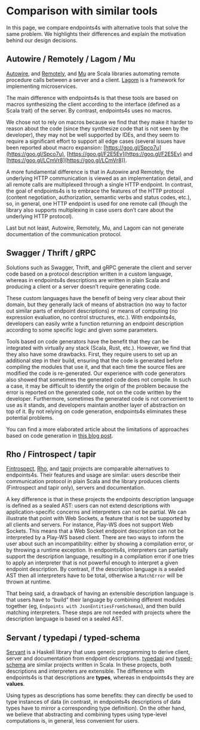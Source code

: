 # Comparison with similar tools

In this page, we compare endpoints4s with alternative tools that solve the same problem.
We highlights their differences and explain the motivation behind our design decisions.

## Autowire / Remotely / Lagom / Mu

[Autowire](https://github.com/lihaoyi/autowire), and
[Remotely](http://verizon.github.io/remotely), and
[Mu](https://github.com/higherkindness/mu) are Scala libraries automating
remote procedure calls between a server and a client.
[Lagom](https://www.lagomframework.com/) is
a framework for implementing microservices.

The main difference with endpoints4s is that these tools are based on
macros synthesizing the client according to the interface (defined as a Scala trait)
of the server. By contrast, endpoints4s uses no macros.

We chose not to rely on macros because we find that they make it harder to reason about the code
(since they synthesize code that is not seen by the developer), they may not be well supported
by IDEs, and they seem to require a significant effort to support all edge cases (several issues
have been reported about macro expansion: [https://goo.gl/Spco7u](https://goo.gl/Spco7u),
[https://goo.gl/F2E5Ev](https://goo.gl/F2E5Ev) and [https://goo.gl/LCmVr8](https://goo.gl/LCmVr8)).

A more fundamental difference is that in Autowire and Remotely, the underlying HTTP communication
is viewed as an implementation detail, and all remote calls are multiplexed through
a single HTTP endpoint. In contrast, the goal of endpoints4s is to embrace the features
of the HTTP protocol (content negotiation, authorization, semantic verbs and status codes,
etc.), so, in general, one HTTP endpoint is used for one remote call (though the library also
supports multiplexing in case users don’t care about the underlying HTTP protocol).

Last but not least, Autowire, Remotely, Mu, and Lagom can not generate documentation of the
communication protocol.

## Swagger / Thrift / gRPC

Solutions such as Swagger, Thrift, and gRPC generate the client and server code
based on a protocol description written in a custom language, whereas in endpoints4s
descriptions are written in plain Scala and producing a client or a server doesn’t
require generating code.

These custom languages have the benefit of being very clear about their domain, but
they generally lack of means of abstraction (no way to factor out similar parts
of endpoint descriptions) or means of computing (no expression evaluation, no control
structures, etc.). With endpoints4s, developers can easily write a function returning
an endpoint description according to some specific logic and given some parameters.

Tools based on code generators have the benefit that they can be integrated with
virtually any stack (Scala, Rust, etc.). However, we find that they also have some
drawbacks. First, they require users to set up an additional step in their
build, ensuring that the code is generated before compiling the modules that use
it, and that each time the source files are modified the code is re-generated.
Our experience with code generators also showed that sometimes the generated code
does not compile. In such a case, it may be difficult to identify the origin of
the problem because the error is reported on the generated code, not on the code
written by the developer. Furthermore, sometimes the generated code is not convenient
to use as it stands, and developers maintain another layer of abstraction on top of it.
By not relying on code generation, endpoints4s eliminates these potential problems.

You can find a more elaborated article about the limitations of approaches based on
code generation in
[this blog post](http://julien.richard-foy.fr/blog/2016/01/24/my-problem-with-code-generation/).

## Rho / Fintrospect / tapir

[Fintrospect](http://fintrospect.io/),
[Rho](https://github.com/http4s/rho), and
[tapir](https://github.com/softwaremill/tapir) projects are comparable alternatives to endpoints4s.
Their features and usage are similar: users describe their communication protocol in plain
Scala and the library produces clients (Fintrospect and tapir only), servers and documentation.

A key difference is that in these projects the endpoints description language is defined as a sealed AST:
users can not extend descriptions with application-specific concerns
and interpreters can not be partial. We can illustrate that point with Web Sockets, a feature that is
not be supported by all clients and servers. For instance, Play-WS does not support Web Sockets. This
means that a Web Socket endpoint description can not be interpreted by a Play-WS based client.
There are two ways to inform the user about such an incompatibility: either by showing a compilation error,
or by throwing a runtime exception. In endpoints4s, interpreters can partially support the description
language, resulting in a compilation error if one tries to apply an interpreter that is not powerful
enough to interpret a given endpoint description. By contrast, if the description language is a sealed
AST then all interpreters have to be total, otherwise a `MatchError` will be thrown at runtime.

That being said, a drawback of having an extensible description language is that users have to “build”
their language by combining different modules together (eg, `Endpoints with JsonEntitiesFromSchemas`), and
then build matching interpreters. These steps are not needed with projects where the description language
is based on a sealed AST.

## Servant / typedapi / typed-schema

[Servant](https://haskell-servant.github.io/) is a Haskell library that uses generic
programming to
derive client, server and documentation from endpoint descriptions.
[typedapi](https://github.com/pheymann/typedapi) and
[typed-schema](https://github.com/TinkoffCreditSystems/typed-schema)
are similar projects written in Scala. In these projects, both descriptions and
interpreters are extensible. The difference with endpoints4s is that
descriptions are **types**, whereas in endpoints4s they are **values**.

Using types as descriptions has some benefits: they can directly be used to type instances of
data (in contrast, in endpoints4s descriptions of data types have to mirror a
corresponding type definition). On the other hand, we believe that abstracting and combining
types using type-level computations is, in general, less convenient for users.
